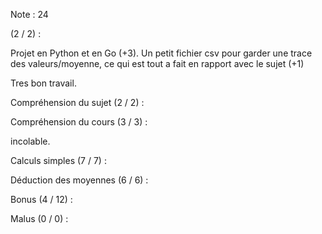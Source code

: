 Note : 24

 (2 / 2) :
 
Projet en Python et en Go (+3). Un petit fichier csv pour garder une trace des valeurs/moyenne, ce qui est tout a fait en rapport avec le sujet (+1)

Tres bon travail.

Compréhension du sujet (2 / 2) :


Compréhension du cours (3 / 3) :

incolable.

Calculs simples (7 / 7) :


Déduction des moyennes (6 / 6) :


Bonus (4 / 12) :


Malus (0 / 0) :

